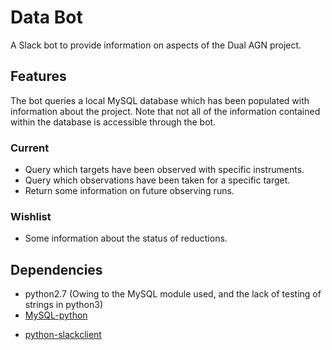 # Data Bot

A Slack bot to provide information on aspects of the Dual AGN project.

## Features

The bot queries a local MySQL database which has been populated with information about the project.
Note that not all of the information contained within the database is accessible through the bot.

### Current

- Query which targets have been observed with specific instruments.
- Query which observations have been taken for a specific target.
- Return some information on future observing runs.

### Wishlist

- Some information about the status of reductions.

## Dependencies

* python2.7 (Owing to the MySQL module used, and the lack of testing of strings in python3)
* [MySQL-python](https://pypi.python.org/pypi/MySQL-python/)
- [python-slackclient](https://github.com/slackhq/python-slackclient)
